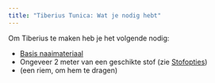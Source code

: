 ```yaml
---
title: "Tiberius Tunica: Wat je nodig hebt"
---
```


Om Tiberius te maken heb je het volgende nodig:

- [Basis naaimateriaal](/docs/sewing/basic-sewing-supplies)
- Ongeveer 2 meter van een geschikte stof (zie [Stofopties](/docs/designs/tiberius/fabric))
- (een riem, om hem te dragen)
